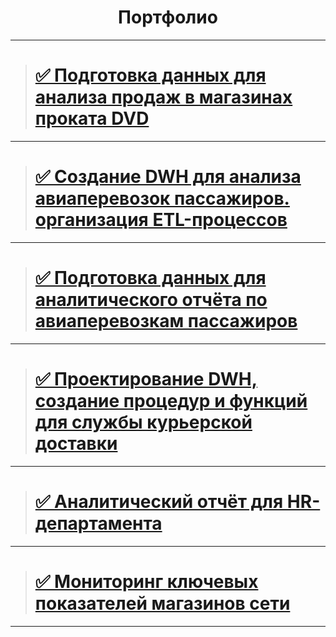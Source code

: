 <h1 align="center">Портфолио</h1>

---

> # [&#9989; Подготовка данных для анализа продаж в магазинах проката DVD](portfolio/README_DVD_RENTAL_STORE.md)

---
> # [&#9989; Создание DWH для анализа авиаперевозок пассажиров. организация ETL-процессов](portfolio/README_AIR_TRANSPORTATION_OF_PASSENGERS_DWH_ETL.md)

---
> # [&#9989; Подготовка данных для аналитического отчёта по авиаперевозкам пассажиров](portfolio/README_ANALYSIS_OF_PASSENGER_AIR_TRANSPORTATION_DATA.md)

---
> # [&#9989; Проектирование DWH, создание процедур и функций для службы курьерской доставки](portfolio/README_COURIER_DELIVERY_OF_CORRESPONDENCE.md)

---
> # [&#9989; Аналитический отчёт для HR-департамента](portfolio/README_HR.md)
---

> # [&#9989; Мониторинг ключевых показателей магазинов сети](portfolio/README_KPI_STORE_METRICS.md)

---
